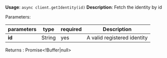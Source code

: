**Usage**: `async client.getIdentity(id)`
**Description**: Fetch the identity by id

Parameters:

| parameters             | type               | required       | Description                                                                                             |
|------------------------|--------------------|----------------| ------------------------------------------------------------------------------------------------ |
| **id**                 | String             | yes            | A valid registered identity |

Returns : Promise<!Buffer|null>

